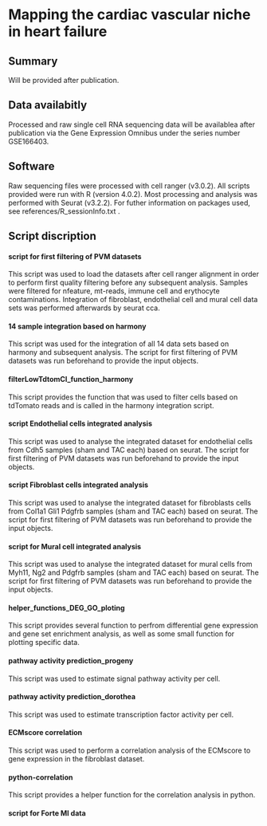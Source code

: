 # Mapping the cardiac vascular niche in heart failure
## Summary 
Will be provided after publication.

## Data availabitly
Processed and raw single cell RNA sequencing data will be availablea after publication via the Gene Expression Omnibus under the series number GSE166403.

## Software
Raw sequencing files were processed with cell ranger (v3.0.2). All scripts provided were run with R (version 4.0.2). Most processing and analysis was performed with Seurat (v3.2.2). For futher information on packages used, see references/R_sessionInfo.txt . 

## Script discription
#### script for first filtering of PVM datasets
This script was used to load the datasets after cell ranger alignment in order to perform first quality filtering before any subsequent analysis.
Samples were filtered for nfeature, mt-reads, immune cell and erythocyte contaminations.
Integration of fibroblast, endothelial cell and mural cell data sets was performed afterwards by seurat cca.

#### 14 sample integration based on harmony
This script was used for the integration of all 14 data sets based on harmony and subsequent analysis. The script for first filtering of PVM datasets was run beforehand to provide the input objects.

#### filterLowTdtomCl_function_harmony
This script provides the function that was used to filter cells based on tdTomato reads and is called in the harmony integration script.

#### script Endothelial cells integrated analysis
This script was used to analyse the integrated dataset for endothelial cells from Cdh5 samples (sham and TAC each) based on seurat. The script for first filtering of PVM datasets was run beforehand to provide the input objects.

#### script Fibroblast cells integrated analysis
This script was used to analyse the integrated dataset for fibroblasts cells from Col1a1 Gli1 Pdgfrb samples (sham and TAC each) based on seurat. The script for first filtering of PVM datasets was run beforehand to provide the input objects.

#### script for Mural cell integrated analysis
This script was used to analyse the integrated dataset for mural cells from Myh11, Ng2 and Pdgfrb samples (sham and TAC each) based on seurat. The script for first filtering of PVM datasets was run beforehand to provide the input objects.

#### helper_functions_DEG_GO_ploting
This script provides several function to perfrom differential gene expression and gene set enrichment analysis, as well as some small function for plotting specific data.

#### pathway activity prediction_progeny
This script was used to estimate signal pathway activity per cell.

#### pathway activity prediction_dorothea
This script was used to estimate transcription factor activity per cell.

#### ECMscore correlation
This script was used to perform a correlation analysis of the ECMscore to gene expression in the fibroblast dataset.

#### python-correlation
This script provides a helper function for the correlation analysis in python.

#### script for Forte MI data








